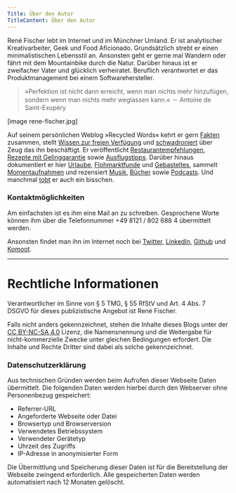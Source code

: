 ```yaml
---
Title: Über den Autor
TitleContent: Über den Autor
---
```

René Fischer lebt im Internet und im Münchner Umland. Er ist analytischer Kreativarbeiter, Geek und Food Aficionado. Grundsätzlich strebt er einen minimalistischen Lebensstil an. Ansonsten geht er gerne mal Wandern oder fährt mit dem Mountainbike durch die Natur. Darüber hinaus ist er zweifacher Vater und glücklich verheiratet. Beruflich verantwortet er das Produktmanagement bei einem Softwarehersteller.

> »Perfektion ist nicht dann erreicht, wenn man nichts mehr hinzufügen, sondern wenn man nichts mehr weglassen kann.« － Antoine de Saint-Exupéry

[image rene-fischer.jpg]

Auf seinem persönlichen Weblog »Recycled Words« kehrt er gern [Fakten](/tag:%23faktensammlung/) zusammen, stellt [Wissen zur freien Verfügung](/tag:%23freieswissen/) und [schwadroniert](/tag:%23schwadroniert/) über Zeug das ihn beschäftigt. Er veröffentlicht [Restaurantempfehlungen](/tag:%23leckerwars), [Rezepte mit Gelinggarantie](/tag:%23rezeptvomchef) sowie [Ausflugstipps](/tag:%23erwandernswert). Darüber hinaus dokumentiert er hier [Urlaube](/tag:%23ganzvielurlaub), [Flohmarktfunde](/tag:%23frischvomflohmarkt) und [Gebasteltes](/tag:%23geschraubt), sammelt [Momentaufnahmen](/tag:%23momentaufnahme) und rezensiert [Musik](/tag:%23liebef%C3%BCrdieohren), [Bücher](/tag:%23b%c3%bccherkram) sowie [Podcasts](/tag:%23gesprocheneworte). Und manchmal [tobt](/tag:%23bisschensauer/) er auch ein bisschen.

<h3>Kontaktmöglichkeiten</h3>
Am einfachsten ist es ihm eine Mail an <hallo@gaehn.org> zu schreiben. Gesprochene Worte können ihm über die Telefonnummer +49 8121 / 802 688 4 übermittelt werden.

Ansonsten findet man ihn im Internet noch bei [Twitter](https://twitter.com/flschr), [LinkedIn](https://www.linkedin.com/in/flschr), [Github](https://github.com/flschr) und [Komoot](https://www.komoot.de/user/848543125284).

<hr />
<h1>Rechtliche Informationen</h1>
Verantwortlicher im Sinne von § 5 TMG, § 55 RfStV und Art. 4 Abs. 7 DSGVO für dieses publizistische Angebot ist René Fischer.

Falls nicht anders gekennzeichnet, stehen die Inhalte dieses Blogs unter der [CC BY-NC-SA 4.0](https://creativecommons.org/licenses/by-nc-sa/4.0/) Lizenz, die Namensnennung und die Weitergabe für nicht-kommerzielle Zwecke unter gleichen Bedingungen erfordert. Die Inhalte und Rechte Dritter sind dabei als solche gekennzeichnet.

<h3>Datenschutzerklärung</h3>
Aus technischen Gründen werden beim Aufrufen dieser Webseite Daten übermittelt.  Die folgenden Daten werden hierbei durch den Webserver ohne Personenbezug gespeichert:

* Referrer-URL
* Angeforderte Webseite oder Datei
* Browsertyp und Browserversion
* Verwendetes Betriebssystem
* Verwendeter Gerätetyp
* Uhrzeit des Zugriffs
* IP-Adresse in anonymisierter Form

Die Übermittlung und Speicherung dieser Daten ist für die Bereitstellung der Webseite zwingend erforderlich. Alle gespeicherten Daten werden automatisiert nach 12 Monaten gelöscht.
